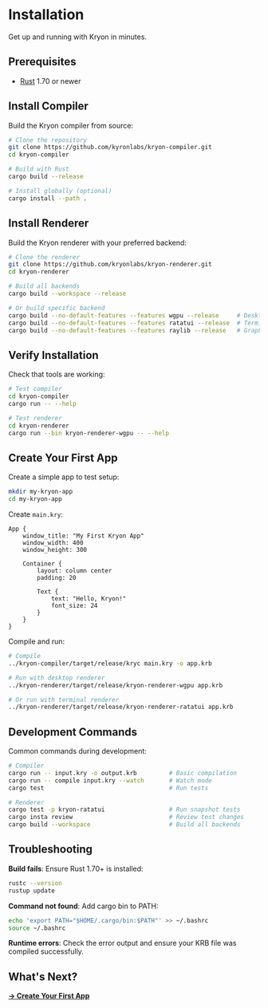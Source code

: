 # Installation

Get up and running with Kryon in minutes.

## Prerequisites

- [Rust](https://rustup.rs/) 1.70 or newer

## Install Compiler

Build the Kryon compiler from source:

```bash
# Clone the repository
git clone https://github.com/kyronlabs/kryon-compiler.git
cd kryon-compiler

# Build with Rust
cargo build --release

# Install globally (optional)
cargo install --path .
```

## Install Renderer

Build the Kryon renderer with your preferred backend:

```bash
# Clone the renderer
git clone https://github.com/kryonlabs/kryon-renderer.git
cd kryon-renderer

# Build all backends
cargo build --workspace --release

# Or build specific backend
cargo build --no-default-features --features wgpu --release     # Desktop
cargo build --no-default-features --features ratatui --release  # Terminal  
cargo build --no-default-features --features raylib --release   # Graphics
```

## Verify Installation

Check that tools are working:

```bash
# Test compiler
cd kryon-compiler
cargo run -- --help

# Test renderer
cd kryon-renderer  
cargo run --bin kryon-renderer-wgpu -- --help
```

## Create Your First App

Create a simple app to test setup:

```bash
mkdir my-kryon-app
cd my-kryon-app
```

Create `main.kry`:

```kry
App {
    window_title: "My First Kryon App"
    window_width: 400
    window_height: 300
    
    Container {
        layout: column center
        padding: 20
        
        Text {
            text: "Hello, Kryon!"
            font_size: 24
        }
    }
}
```

Compile and run:

```bash
# Compile
../kryon-compiler/target/release/kryc main.kry -o app.krb

# Run with desktop renderer
../kryon-renderer/target/release/kryon-renderer-wgpu app.krb

# Or run with terminal renderer
../kryon-renderer/target/release/kryon-renderer-ratatui app.krb
```

## Development Commands

Common commands during development:

```bash
# Compiler
cargo run -- input.kry -o output.krb         # Basic compilation
cargo run -- compile input.kry --watch       # Watch mode
cargo test                                   # Run tests

# Renderer  
cargo test -p kryon-ratatui                  # Run snapshot tests
cargo insta review                           # Review test changes
cargo build --workspace                      # Build all backends
```

## Troubleshooting

**Build fails**: Ensure Rust 1.70+ is installed:
```bash
rustc --version
rustup update
```

**Command not found**: Add cargo bin to PATH:
```bash
echo 'export PATH="$HOME/.cargo/bin:$PATH"' >> ~/.bashrc
source ~/.bashrc
```

**Runtime errors**: Check the error output and ensure your KRB file was compiled successfully.

## What's Next?

**[→ Create Your First App](hello-world.md)**